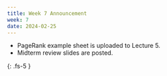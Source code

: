 ```yaml
---
title: Week 7 Announcement
week: 7
date: 2024-02-25
---
```


* PageRank example sheet is uploaded to Lecture 5.
* Midterm review slides are posted.

{: .fs-5 }

